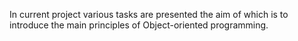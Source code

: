 In current project various tasks are presented the aim of which is to introduce the main principles of Object-oriented programming.

